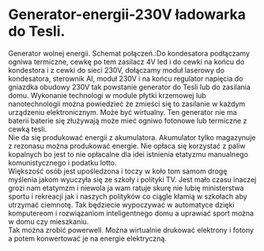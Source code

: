 # Generator-energii-230V ładowarka do Tesli.
Generator wolnej energii.
Schemat połączeń.:Do kondesatora podłączamy ogniwa termiczne, cewkę po tem zasilacz 4V led i do cewki na końcu do kondestora i z cewki do sieci 230V, dołączamy moduł laserowy do kondesatora, sterownik AI, moduł 230V i na końcu regulator napięcia do gniazdka obudowy 230V tak powstanie generator do Tesli lub do zasilania domu. 
Wykonanie technologi w module płytki krzemowej lub nanotechnologii można powiedzieć że zmieści się to zasilanie w każdym urządzeniu elektronicznym. 
Może być wirtualny.
Ten generator nie ma baterii baterie się złużywają może mieć ogniwo fotonowe lub termiczne z cewką tesli.  
Nie da się produkować energii z akumulatora. 
Akumulator tylko magazynuje z rezonasu można produkować energie. 
Nie opłaca się korzystać z paliw kopalnych bo jest to nie opłacalne dla idei istnienia etatyzmu manualnego komunistycznego i podatku lotto.  
Większość osób jest upośledzona i toczy w koło tom samom drogę myślenia jakom wyuczyła się ze szkoły i polityki TV.
Jest mało czasu inaczej grozi nam etatymzm i niewola ja wam ratuje skurę nie lubię ministerstwa sportu i rekreacji jak i naszych polityków co ciągle kłamią w szkołach aby utrzymać ciemnotę. Tak będziecie wypoczywać w automatyce dzięki komputereom i rozwiązaniom inteligentnego domu a uprawiać sport można w domu czy mieszkaniu.  
Tak można zrobić powerwell.
Można wirtualnie drukować elektrony i fotony a potem konwertować je na energie elektryczną. 
